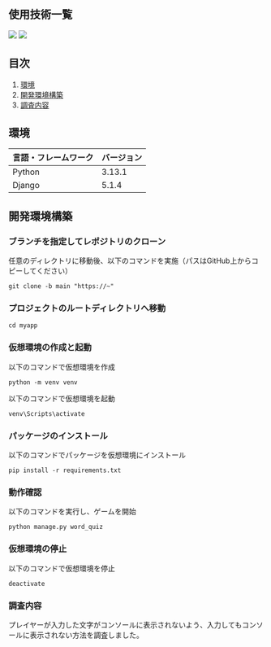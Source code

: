 <div id="top"></div>

## 使用技術一覧

<!-- シールド一覧 -->
<p style="display: inline">
  <!-- バックエンドのフレームワーク一覧 -->
  <img src="https://img.shields.io/badge/-Django-092E20.svg?logo=django&style=for-the-badge">
  <!-- バックエンドの言語一覧 -->
  <img src="https://img.shields.io/badge/-Python-F2C63C.svg?logo=python&style=for-the-badge">
</p>

## 目次

1. [環境](#環境)
2. [開発環境構築](#開発環境構築)
3. [調査内容](#調査内容)

## 環境

| 言語・フレームワーク  | バージョン |
| --------------------- | ---------- |
| Python                | 3.13.1     |
| Django                | 5.1.4      |

## 開発環境構築

### ブランチを指定してレポジトリのクローン
任意のディレクトリに移動後、以下のコマンドを実施（パスはGitHub上からコピーしてください）
```
git clone -b main "https://~"
```

### プロジェクトのルートディレクトリへ移動
```
cd myapp
```

### 仮想環境の作成と起動
以下のコマンドで仮想環境を作成
```
python -m venv venv
```
以下のコマンドで仮想環境を起動
```
venv\Scripts\activate
```
### パッケージのインストール
以下のコマンドでパッケージを仮想環境にインストール
```
pip install -r requirements.txt
```
### 動作確認
以下のコマンドを実行し、ゲームを開始
```
python manage.py word_quiz
```
### 仮想環境の停止

以下のコマンドで仮想環境を停止
```
deactivate
```

### 調査内容
プレイヤーが入力した文字がコンソールに表示されないよう、入力してもコンソールに表示されない方法を調査しました。

